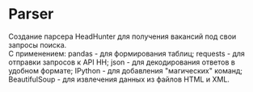 # Parser
Создание парсера HeadHunter для получения вакансий под свои запросы поиска.
<br>С применением:
pandas - для формирования таблиц;
requests - для отправки запросов к API HH;
json - для декодирования ответов в удобном формате;
IPython - для добавления "магических" команд;
BeautifulSoup - для извлечения данных из файлов HTML и XML.
